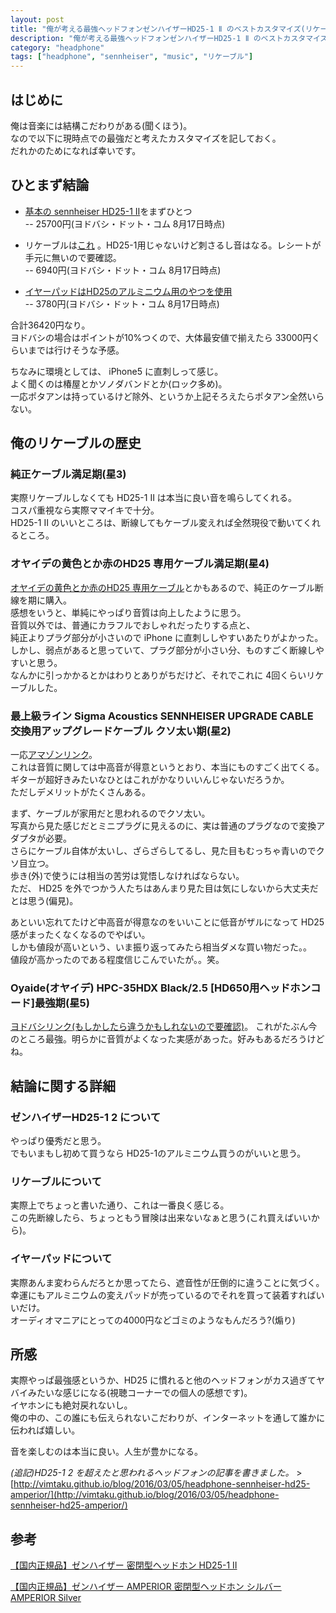 ```yaml
---
layout: post
title: "俺が考える最強ヘッドフォンゼンハイザーHD25-1 Ⅱ のベストカスタマイズ(リケーブル)"
description: "俺が考える最強ヘッドフォンゼンハイザーHD25-1 Ⅱ のベストカスタマイズ(リケーブル)"
category: "headphone"
tags: ["headphone", "sennheiser", "music", "リケーブル"]
---
```


## はじめに
俺は音楽には結構こだわりがある(聞くほう)。  
なので以下に現時点での最強だと考えたカスタマイズを記しておく。  
だれかのためになれば幸いです。  


## ひとまず結論

- [基本の sennheiser HD25-1 Ⅱ](http://www.yodobashi.com/%E3%82%BC%E3%83%B3%E3%83%8F%E3%82%A4%E3%82%B6%E3%83%BC-SENNHEISER-HD25-1-II-%E3%82%AF%E3%83%AD%E3%83%BC%E3%82%BA%E3%83%89%E5%9E%8B%E3%83%80%E3%82%A4%E3%83%8A%E3%83%9F%E3%83%83%E3%82%AF%E3%82%BF%E3%82%A4%E3%83%97-%E3%83%98%E3%83%83%E3%83%89%E3%83%9B%E3%83%B3/pd/100000001000898699/)をまずひとつ  
-- 25700円(ヨドバシ・ドット・コム 8月17日時点)  

- リケーブルは[これ](http://www.yodobashi.com/Oyaide-%E3%82%AA%E3%83%A4%E3%82%A4%E3%83%87-HPC-35HDX-Silver-1-3-HD650%E7%94%A8%E3%83%98%E3%83%83%E3%83%89%E3%83%9B%E3%83%B3%E3%82%B3%E3%83%BC%E3%83%89/pd/100000001001611601/) 。HD25-1用じゃないけど刺さるし音はなる。レシートが手元に無いので要確認。  
-- 6940円(ヨドバシ・ドット・コム 8月17日時点)  

- [イヤーパッドはHD25のアルミニウム用のやつを使用](http://www.yodobashi.com/%E3%82%BC%E3%83%B3%E3%83%8F%E3%82%A4%E3%82%B6%E3%83%BC-SENNHEISER-HD25-ALUMINIUM-EAR-PAD-%E4%BA%A4%E6%8F%9B%E7%94%A8%E3%82%A4%E3%83%A4%E3%83%BC%E3%83%91%E3%83%83%E3%83%89-1%E3%83%9A%E3%82%A2/pd/100000001002133128/)  
-- 3780円(ヨドバシ・ドット・コム 8月17日時点)  
  
合計36420円なり。  
ヨドバシの場合はポイントが10%つくので、大体最安値で揃えたら 33000円くらいまでは行けそうな予感。  
  
ちなみに環境としては、 iPhone5 に直刺しって感じ。  
よく聞くのは椿屋とかソノダバンドとか(ロック多め)。  
一応ポタアンは持っているけど除外、というか上記そろえたらポタアン全然いらない。  

## 俺のリケーブルの歴史

### 純正ケーブル満足期(星3)
実際リケーブルしなくても HD25-1 Ⅱ は本当に良い音を鳴らしてくれる。  
コスパ重視なら実際ママイキで十分。  
HD25-1 Ⅱ のいいところは、断線してもケーブル変えれば全然現役で動いてくれるところ。  

### オヤイデの黄色とか赤のHD25 専用ケーブル満足期(星4)
[オヤイデの黄色とか赤のHD25 専用ケーブル](http://www.yodobashi.com/Oyaide-%E3%82%AA%E3%83%A4%E3%82%A4%E3%83%87-HPC-HD25-Yellow-HD25%E7%94%A8%E3%83%AA%E3%83%BC%E3%83%89%E3%82%B1%E3%83%BC%E3%83%96%E3%83%AB/pd/100000001001642386/)とかもあるので、純正のケーブル断線を期に購入。  
感想をいうと、単純にやっぱり音質は向上したように思う。  
音質以外では、普通にカラフルでおしゃれだったりする点と、  
純正よりプラグ部分が小さいので iPhone に直刺ししやすいあたりがよかった。  
しかし、弱点があると思っていて、プラグ部分が小さい分、ものすごく断線しやすいと思う。  
なんかに引っかかるとかはわりとありがちだけど、それでこれに 4回くらいリケーブルした。  

### 最上級ライン Sigma Acoustics SENNHEISER UPGRADE CABLE 交換用アップグレードケーブル クソ太い期(星2)
一応[アマゾンリンク](http://www.amazon.co.jp/Sigma-Acoustics-SENNHEISER-UPGRADE-%E4%BA%A4%E6%8F%9B%E7%94%A8%E3%82%A2%E3%83%83%E3%83%97%E3%82%B0%E3%83%AC%E3%83%BC%E3%83%89%E3%82%B1%E3%83%BC%E3%83%96%E3%83%AB/dp/B005LEY14Q)。  
これは音質に関しては中高音が得意というとおり、本当にものすごく出てくる。  
ギターが超好きみたいなひとはこれがかなりいいんじゃないだろうか。  
ただしデメリットがたくさんある。  
  
まず、ケーブルが家用だと思われるのでクソ太い。  
写真から見た感じだとミニプラグに見えるのに、実は普通のプラグなので変換アダプタが必要。  
さらにケーブル自体が太いし、ざらざらしてるし、見た目もむっちゃ青いのでクソ目立つ。  
歩き(外)で使うには相当の苦労は覚悟しなければならない。  
ただ、 HD25 を外でつかう人たちはあんまり見た目は気にしないから大丈夫だとは思う(偏見)。  
  
あといい忘れてたけど中高音が得意なのをいいことに低音がザルになって HD25 感がまったくなくなるのでやばい。  
しかも値段が高いという、いま振り返ってみたら相当ダメな買い物だった。。  
値段が高かったのである程度信じこんでいたが。。笑。

### Oyaide(オヤイデ) HPC-35HDX Black/2.5 [HD650用ヘッドホンコード]最強期(星5)
[ヨドバシリンク(もしかしたら違うかもしれないので要確認)](http://www.yodobashi.com/Oyaide-%E3%82%AA%E3%83%A4%E3%82%A4%E3%83%87-HPC-35HDX-Silver-1-3-HD650%E7%94%A8%E3%83%98%E3%83%83%E3%83%89%E3%83%9B%E3%83%B3%E3%82%B3%E3%83%BC%E3%83%89/pd/100000001001611601/)。
これがたぶん今のところ最強。明らかに音質がよくなった実感があった。好みもあるだろうけどね。  


## 結論に関する詳細

### ゼンハイザーHD25-1 2 について
やっぱり優秀だと思う。  
でもいまもし初めて買うなら HD25-1のアルミニウム買うのがいいと思う。  

### リケーブルについて
実際上でちょっと書いた通り、これは一番良く感じる。  
この先断線したら、ちょっともう冒険は出来ないなぁと思う(これ買えばいいから)。  

### イヤーパッドについて
実際あんま変わらんだろとか思ってたら、遮音性が圧倒的に違うことに気づく。  
幸運にもアルミニウムの変えパッドが売っているのでそれを買って装着すればいいだけ。  
オーディオマニアにとっての4000円などゴミのようなもんだろう?(煽り)  


## 所感
実際やっぱ最強感というか、HD25 に慣れると他のヘッドフォンがカス過ぎてヤバイみたいな感じになる(視聴コーナーでの個人の感想です)。  
イヤホンにも絶対戻れないし。  
俺の中の、この誰にも伝えられないこだわりが、インターネットを通して誰かに伝われば嬉しい。  
  
音を楽しむのは本当に良い。人生が豊かになる。  
  
*(追記)HD25-1 2 を超えたと思われるヘッドフォンの記事を書きました。* >
[http://vimtaku.github.io/blog/2016/03/05/headphone-sennheiser-hd25-amperior/](http://vimtaku.github.io/blog/2016/03/05/headphone-sennheiser-hd25-amperior/)


## 参考

<a  href="http://www.amazon.co.jp/gp/product/B000TDZOXG/ref=as_li_ss_tl?ie=UTF8&camp=247&creative=7399&creativeASIN=B000TDZOXG&linkCode=as2&tag=vimtaku-22">【国内正規品】ゼンハイザー 密閉型ヘッドホン HD25-1 II</a><img src="http://ir-jp.amazon-adsystem.com/e/ir?t=vimtaku-22&l=as2&o=9&a=B000TDZOXG" width="1" height="1" border="0" alt="" style="border:none !important; margin:0px !important;" />

<a  href="http://www.amazon.co.jp/gp/product/B009QV14MC/ref=as_li_ss_tl?ie=UTF8&camp=247&creative=7399&creativeASIN=B009QV14MC&linkCode=as2&tag=vimtaku-22">【国内正規品】ゼンハイザー AMPERIOR 密閉型ヘッドホン シルバー AMPERIOR Silver</a><img src="http://ir-jp.amazon-adsystem.com/e/ir?t=vimtaku-22&l=as2&o=9&a=B009QV14MC" width="1" height="1" border="0" alt="" style="border:none !important; margin:0px !important;" />


